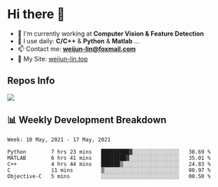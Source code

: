 # Hi there 👋

<!--
**Weijun-Lin/Weijun-Lin** is a ✨ _special_ ✨ repository because its `README.md` (this file) appears on your GitHub profile.

Here are some ideas to get you started:

- 🔭 I’m currently working on ...
- 🌱 I’m currently learning ...
- 👯 I’m looking to collaborate on ...
- 🤔 I’m looking for help with ...
- 💬 Ask me about ...
- 📫 How to reach me: ...
- 😄 Pronouns: ...
- ⚡ Fun fact: ...
-->

- 🏢 I'm currently working at **Computer Vision & Feature Detection**
- 🚀 I use daily: **C/C++** & **Python** & **Matlab** ...
- 📫 Contact me: **weijun-lin@foxmail.com**
- 🔗 My Site: [weijun-lin.top](weijun-lin.top)

  

## Repos Info
![](https://github-readme-stats.vercel.app/api?username=Weijun-Lin&theme=cobalt)

## 📊 Weekly Development Breakdown

<!--START_SECTION:waka-->
```text
Week: 10 May, 2021 - 17 May, 2021

Python        7 hrs 23 mins   █████████▓░░░░░░░░░░░░░░░   38.69 % 
MATLAB        6 hrs 41 mins   ████████▓░░░░░░░░░░░░░░░░   35.01 % 
C++           4 hrs 44 mins   ██████▒░░░░░░░░░░░░░░░░░░   24.83 % 
C             11 mins         ▒░░░░░░░░░░░░░░░░░░░░░░░░   00.97 % 
Objective-C   5 mins          ░░░░░░░░░░░░░░░░░░░░░░░░░   00.50 % 
```
<!--END_SECTION:waka-->
